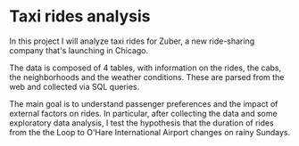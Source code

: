 # Taxi rides analysis

In this project I will analyze taxi rides for Zuber, a new ride-sharing company that's launching in Chicago.

The data is composed of 4 tables, with information on the rides, the cabs, the neighborhoods and the weather conditions. These are parsed from the web and collected via SQL queries.

The main goal is to understand passenger preferences and the impact of external factors on rides. In particular, after collecting the data and some exploratory data analysis, I test the hypothesis that the duration of rides from the the Loop to O'Hare International Airport changes on rainy Sundays.
